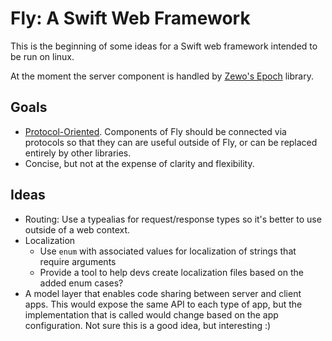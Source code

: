 # Fly: A Swift Web Framework

This is the beginning of some ideas for a Swift web framework intended to be run on linux.

At the moment the server component is handled by [Zewo's
Epoch](https://github.com/Zewo/Epoch) library.


## Goals

- [Protocol-Oriented](https://developer.apple.com/videos/play/wwdc2015-408/). Components of Fly
  should be connected via protocols so that they can are useful outside of Fly, or can be replaced
  entirely by other libraries.
- Concise, but not at the expense of clarity and flexibility.


## Ideas

- Routing: Use a typealias for request/response types so it's better to use outside of a web context.
- Localization
  - Use `enum` with associated values for localization of strings that require arguments
  - Provide a tool to help devs create localization files based on the added enum cases?
- A model layer that enables code sharing between server and client apps. This would expose the same
  API to each type of app, but the implementation that is called would change based on the app
  configuration. Not sure this is a good idea, but interesting :)


